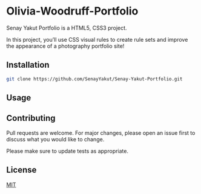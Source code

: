 # Olivia-Woodruff-Portfolio

Senay Yakut Portfolio is a HTML5, CSS3 project.


In this project, you’ll use  CSS visual rules to create rule sets and improve the appearance of a photography portfolio site!

## Installation

```bash
git clone https://github.com/SenayYakut/Senay-Yakut-Portfolio.git
```

## Usage



## Contributing
Pull requests are welcome. For major changes, please open an issue first to discuss what you would like to change.

Please make sure to update tests as appropriate.

## License
[MIT](https://choosealicense.com/licenses/mit/)

